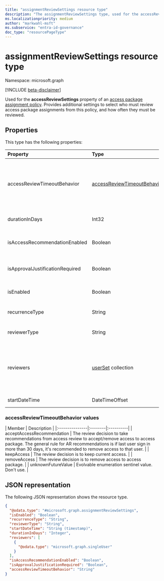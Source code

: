 ```yaml
---
title: "assignmentReviewSettings resource type"
description: "The assignmentReviewSettings type, used for the accessReviewSettings property of an access package assignment policy, provides additional settings to select who must review access package assignments from this policy, and how often they must be reviewed."
ms.localizationpriority: medium
author: "markwahl-msft"
ms.subservice: "entra-id-governance"
doc_type: "resourcePageType"
---
```


# assignmentReviewSettings resource type

Namespace: microsoft.graph

[!INCLUDE [beta-disclaimer](../../includes/beta-disclaimer.md)]

Used for the **accessReviewSettings** property of an [access package assignment policy](accesspackageassignmentpolicy.md). Provides additional settings to select who must review access package assignments from this policy, and how often they must be reviewed.  

## Properties

This type has the following properties:

| Property                     | Type                      | Description |
| :--------------------------- | :------------------------ | :---------- |
| accessReviewTimeoutBehavior | [accessReviewTimeoutBehavior](#accessreviewtimeoutbehavior-values) | The default decision to apply if the request isn't reviewed within the period specified in **durationInDays**. The possible values are: `acceptAccessRecommendation`, `keepAccess`, `removeAccess`, and `unknownFutureValue`. |
| durationInDays | Int32 | The number of days within which reviewers should provide input.|
| isAccessRecommendationEnabled | Boolean | Specifies whether to display recommendations to the reviewer. The default value is `true` |
| isApprovalJustificationRequired | Boolean | Specifies whether the reviewer must provide justification for the approval. The default value is `true`. |
| isEnabled| Boolean | If true, access reviews are required for assignments from this policy. |
| recurrenceType | String | The interval for recurrence, such as `monthly` or `quarterly`. |
| reviewerType | String | Who should be asked to do the review, either `Self`, `Reviewers` or `Manager`. |
| reviewers | [userSet](userset.md) collection | If the reviewerType is `Reviewers`, this collection specifies the users who will be reviewers, either by ID or as members of a group, using a collection of [singleUser](singleuser.md) and [groupMembers](groupmembers.md). |
| startDateTime | DateTimeOffset | When the first review should start. |

### accessReviewTimeoutBehavior values

| Member | Description |
|:---------------|:--------|:----------|
| acceptAccessRecommendation | The review decision to take recommendations from access review to accept/remove access to access package. The general rule for AR recommendations is if last user sign in more than 30 days, it's recommended to remove access to that user. |
| keepAccess | The review decision is to keep current access. |
| removeAccess | The review decision is to remove access to access package. |
| unknownFutureValue | Evolvable enumeration sentinel value. Don't use. |

## JSON representation

The following JSON representation shows the resource type.
<!-- {
  "blockType": "resource",
  "@odata.type": "microsoft.graph.assignmentReviewSettings"
}
-->
``` json
{
  "@odata.type": "#microsoft.graph.assignmentReviewSettings",
  "isEnabled": "Boolean",
  "recurrenceType": "String",
  "reviewerType": "String",
  "startDateTime": "String (timestamp)",
  "durationInDays": "Integer",
  "reviewers": [
    {
      "@odata.type": "microsoft.graph.singleUser"
    }
  ],
  "isAccessRecommendationEnabled": "Boolean",
  "isApprovalJustificationRequired": "Boolean",
  "accessReviewTimeoutBehavior": "String"
}
```


